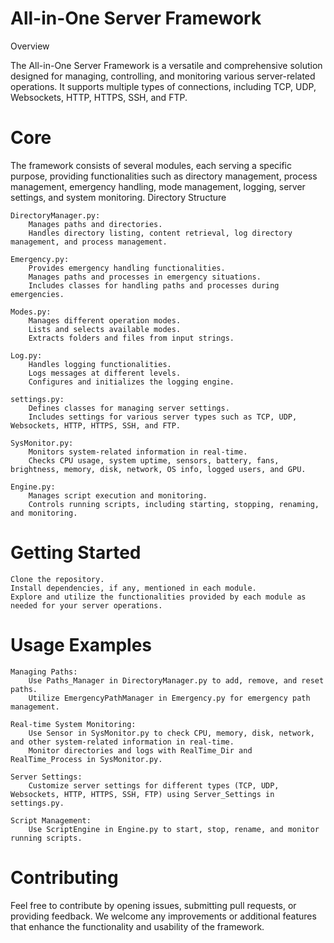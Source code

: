 # All-in-One Server Framework 
Overview

The All-in-One Server Framework is a versatile and comprehensive solution designed for managing, controlling, and monitoring various server-related operations. It supports multiple types of connections, including TCP, UDP, Websockets, HTTP, HTTPS, SSH, and FTP.

# Core
The framework consists of several modules, each serving a specific purpose, providing functionalities such as directory management, process management, emergency handling, mode management, logging, server settings, and system monitoring.
Directory Structure

    DirectoryManager.py:
        Manages paths and directories.
        Handles directory listing, content retrieval, log directory management, and process management.

    Emergency.py:
        Provides emergency handling functionalities.
        Manages paths and processes in emergency situations.
        Includes classes for handling paths and processes during emergencies.

    Modes.py:
        Manages different operation modes.
        Lists and selects available modes.
        Extracts folders and files from input strings.

    Log.py:
        Handles logging functionalities.
        Logs messages at different levels.
        Configures and initializes the logging engine.

    settings.py:
        Defines classes for managing server settings.
        Includes settings for various server types such as TCP, UDP, Websockets, HTTP, HTTPS, SSH, and FTP.

    SysMonitor.py:
        Monitors system-related information in real-time.
        Checks CPU usage, system uptime, sensors, battery, fans, brightness, memory, disk, network, OS info, logged users, and GPU.

    Engine.py:
        Manages script execution and monitoring.
        Controls running scripts, including starting, stopping, renaming, and monitoring.

# Getting Started

    Clone the repository.
    Install dependencies, if any, mentioned in each module.
    Explore and utilize the functionalities provided by each module as needed for your server operations.

# Usage Examples

    Managing Paths:
        Use Paths_Manager in DirectoryManager.py to add, remove, and reset paths.
        Utilize EmergencyPathManager in Emergency.py for emergency path management.

    Real-time System Monitoring:
        Use Sensor in SysMonitor.py to check CPU, memory, disk, network, and other system-related information in real-time.
        Monitor directories and logs with RealTime_Dir and RealTime_Process in SysMonitor.py.

    Server Settings:
        Customize server settings for different types (TCP, UDP, Websockets, HTTP, HTTPS, SSH, FTP) using Server_Settings in settings.py.

    Script Management:
        Use ScriptEngine in Engine.py to start, stop, rename, and monitor running scripts.

# Contributing

Feel free to contribute by opening issues, submitting pull requests, or providing feedback. We welcome any improvements or additional features that enhance the functionality and usability of the framework.